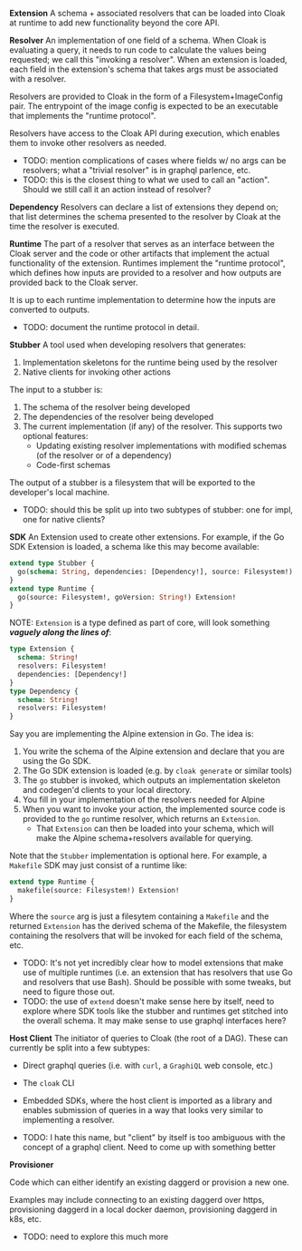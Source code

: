 **Extension**
A schema + associated resolvers that can be loaded into Cloak at runtime to add new functionality beyond the core API.

**Resolver**
An implementation of one field of a schema. When Cloak is evaluating a query, it needs to run code to calculate the values
being requested; we call this "invoking a resolver". When an extension is loaded, each field in the extension's schema
that takes args must be associated with a resolver.

Resolvers are provided to Cloak in the form of a Filesystem+ImageConfig pair. The entrypoint of the image config is expected
to be an executable that implements the "runtime protocol".

Resolvers have access to the Cloak API during execution, which enables them to invoke other resolvers as needed.

- TODO: mention complications of cases where fields w/ no args can be resolvers; what a "trivial resolver" is in graphql parlence, etc.
- TODO: this is the closest thing to what we used to call an "action". Should we still call it an action instead of resolver?

**Dependency**
Resolvers can declare a list of extensions they depend on; that list determines the schema presented to the resolver by Cloak at the time the resolver
is executed.

**Runtime**
The part of a resolver that serves as an interface between the Cloak server and the code or other artifacts that
implement the actual functionality of the extension. Runtimes implement the "runtime protocol", which defines how inputs
are provided to a resolver and how outputs are provided back to the Cloak server.

It is up to each runtime implementation to determine how the inputs are converted to outputs.

- TODO: document the runtime protocol in detail.

**Stubber**
A tool used when developing resolvers that generates:

1. Implementation skeletons for the runtime being used by the resolver
1. Native clients for invoking other actions

The input to a stubber is:

1. The schema of the resolver being developed
1. The dependencies of the resolver being developed
1. The current implementation (if any) of the resolver. This supports two optional features:
   - Updating existing resolver implementations with modified schemas (of the resolver or of a dependency)
   - Code-first schemas

The output of a stubber is a filesystem that will be exported to the developer's local machine.

- TODO: should this be split up into two subtypes of stubber: one for impl, one for native clients?

**SDK**
An Extension used to create other extensions. For example, if the Go SDK Extension is loaded, a schema like this may become available:

```graphql
extend type Stubber {
  go(schema: String, dependencies: [Dependency!], source: Filesystem!) Filesystem!
}
extend type Runtime {
  go(source: Filesystem!, goVersion: String!) Extension!
}
```

NOTE: `Extension` is a type defined as part of core, will look something **_vaguely along the lines of_**:

```graphql
type Extension {
  schema: String!
  resolvers: Filesystem!
  dependencies: [Dependency!]
}
type Dependency {
  schema: String!
  resolvers: Filesystem!
}
```

Say you are implementing the Alpine extension in Go. The idea is:

1. You write the schema of the Alpine extension and declare that you are using the Go SDK.
1. The Go SDK extension is loaded (e.g. by `cloak generate` or similar tools)
1. The `go` stubber is invoked, which outputs an implementation skeleton and codegen'd clients to your local directory.
1. You fill in your implementation of the resolvers needed for Alpine
1. When you want to invoke your action, the implemented source code is provided to the `go` runtime resolver, which returns an `Extension`.
   - That `Extension` can then be loaded into your schema, which will make the Alpine schema+resolvers available for querying.

Note that the `Stubber` implementation is optional here. For example, a `Makefile` SDK may just consist of a runtime like:

```graphql
extend type Runtime {
  makefile(source: Filesystem!) Extension!
}
```

Where the `source` arg is just a filesytem containing a `Makefile` and the returned `Extension` has the derived schema of the Makefile, the filesystem containing the resolvers that will be invoked for each field of the schema, etc.

- TODO: It's not yet incredibly clear how to model extensions that make use of multiple runtimes (i.e. an extension that has resolvers that use Go and resolvers that use Bash). Should be possible with some tweaks, but need to figure those out.
- TODO: the use of `extend` doesn't make sense here by itself, need to explore where SDK tools like the stubber and runtimes get stitched into the overall schema. It may make sense to use graphql interfaces here?

**Host Client**
The initiator of queries to Cloak (the root of a DAG). These can currently be split into a few subtypes:

- Direct graphql queries (i.e. with `curl`, a `GraphiQL` web console, etc.)
- The `cloak` CLI
- Embedded SDKs, where the host client is imported as a library and enables submission of queries in a way
  that looks very similar to implementing a resolver.

- TODO: I hate this name, but "client" by itself is too ambiguous with the concept of a graphql client. Need to come up with something better

**Provisioner**

Code which can either identify an existing daggerd or provision a new one.

Examples may include connecting to an existing daggerd over https, provisioning daggerd in a local
docker daemon, provisioning daggerd in k8s, etc.

- TODO: need to explore this much more

